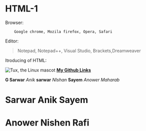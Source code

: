 # HTML-1
Browser:

        Google chrome, Mozila firefox, Opera, Safari

Editor:

> Notepad, Notepad++, Visual Studio, Brackets,Dreamweaver

Itroducing of HTML: 

![Tux, the Linux mascot](https://avatars.githubusercontent.com/u/32290268?v=4)
**[My Github Links](https://github.com/sarwar12)**


**G Sarwar**
*Anik*
**sarwar**
*NIshan*
**Sayem**
*Anower*
*Maharab*

# Sarwar Anik Sayem 
# Anower Nishen Rafi
